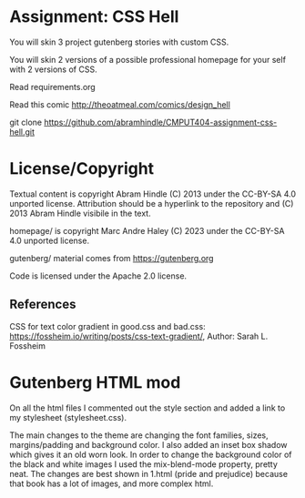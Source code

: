 Assignment: CSS Hell
====================

You will skin 3 project gutenberg stories with custom CSS.

You will skin 2 versions of a possible professional homepage for your
self with 2 versions of CSS.

Read requirements.org

Read this comic http://theoatmeal.com/comics/design_hell

git clone https://github.com/abramhindle/CMPUT404-assignment-css-hell.git

License/Copyright
=================

Textual content is copyright Abram Hindle (C) 2013 under the CC-BY-SA
4.0 unported license. Attribution should be a hyperlink to the
repository and (C) 2013 Abram Hindle visibile in the text.

homepage/ is copyright Marc Andre Haley (C) 2023 under the CC-BY-SA
4.0 unported license.

gutenberg/ material comes from https://gutenberg.org 

Code is licensed under the Apache 2.0 license.

## References
CSS for text color gradient in good.css and bad.css: https://fossheim.io/writing/posts/css-text-gradient/, Author: Sarah L. Fossheim

Gutenberg HTML mod
=================

On all the html files I commented out the style section and added a link to my stylesheet (stylesheet.css).

The main changes to the theme are changing the font families, sizes, margins/padding and background color. I also added an inset box shadow which gives it an old worn look. In order to change the background color of the black and white images I used the mix-blend-mode property, pretty neat. The changes are best shown in 1.html (pride and prejudice) because that book has a lot of images, and more complex html.
